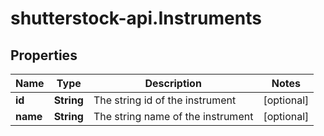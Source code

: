 # shutterstock-api.Instruments

## Properties
Name | Type | Description | Notes
------------ | ------------- | ------------- | -------------
**id** | **String** | The string id of the instrument | [optional] 
**name** | **String** | The string name of the instrument | [optional] 


